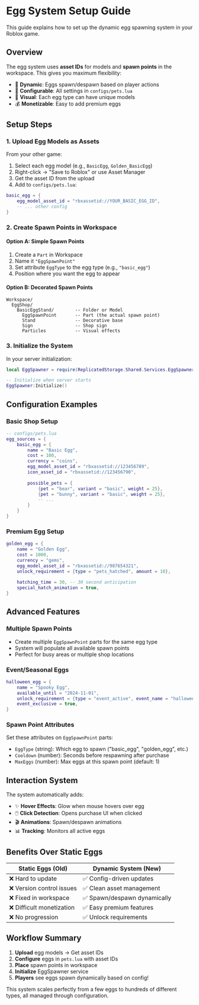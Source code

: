 # Egg System Setup Guide

This guide explains how to set up the dynamic egg spawning system in your Roblox game.

## Overview

The egg system uses **asset IDs** for models and **spawn points** in the workspace. This gives you maximum flexibility:

- 🎯 **Dynamic**: Eggs spawn/despawn based on player actions
- 🔧 **Configurable**: All settings in `configs/pets.lua` 
- 🎨 **Visual**: Each egg type can have unique models
- 💰 **Monetizable**: Easy to add premium eggs

## Setup Steps

### 1. Upload Egg Models as Assets

From your other game:
1. Select each egg model (e.g., `BasicEgg`, `Golden_BasicEgg`)
2. Right-click → "Save to Roblox" or use Asset Manager
3. Get the asset ID from the upload
4. Add to `configs/pets.lua`:

```lua
basic_egg = {
    egg_model_asset_id = "rbxassetid://YOUR_BASIC_EGG_ID",
    -- ... other config
}
```

### 2. Create Spawn Points in Workspace

#### Option A: Simple Spawn Points
1. Create a `Part` in Workspace
2. Name it `"EggSpawnPoint"`
3. Set attribute `EggType` to the egg type (e.g., `"basic_egg"`)
4. Position where you want the egg to appear

#### Option B: Decorated Spawn Points
```
Workspace/
  EggShop/
    BasicEggStand/        -- Folder or Model
      EggSpawnPoint       -- Part (the actual spawn point)
      Stand               -- Decorative base
      Sign                -- Shop sign
      Particles           -- Visual effects
```

### 3. Initialize the System

In your server initialization:

```lua
local EggSpawner = require(ReplicatedStorage.Shared.Services.EggSpawner)

-- Initialize when server starts
EggSpawner:Initialize()
```

## Configuration Examples

### Basic Shop Setup
```lua
-- configs/pets.lua
egg_sources = {
    basic_egg = {
        name = "Basic Egg",
        cost = 100,
        currency = "coins",
        egg_model_asset_id = "rbxassetid://123456789",
        icon_asset_id = "rbxassetid://123456790",
        
        possible_pets = {
            {pet = "bear", variant = "basic", weight = 25},
            {pet = "bunny", variant = "basic", weight = 25},
            -- ...
        }
    }
}
```

### Premium Egg Setup
```lua
golden_egg = {
    name = "Golden Egg",
    cost = 1000,
    currency = "gems", 
    egg_model_asset_id = "rbxassetid://987654321",
    unlock_requirement = {type = "pets_hatched", amount = 10},
    
    hatching_time = 30, -- 30 second anticipation
    special_hatch_animation = true,
}
```

## Advanced Features

### Multiple Spawn Points
- Create multiple `EggSpawnPoint` parts for the same egg type
- System will populate all available spawn points
- Perfect for busy areas or multiple shop locations

### Event/Seasonal Eggs
```lua
halloween_egg = {
    name = "Spooky Egg",
    available_until = "2024-11-01", 
    unlock_requirement = {type = "event_active", event_name = "halloween"},
    event_exclusive = true,
}
```

### Spawn Point Attributes
Set these attributes on `EggSpawnPoint` parts:

- `EggType` (string): Which egg to spawn ("basic_egg", "golden_egg", etc.)
- `Cooldown` (number): Seconds before respawning after purchase
- `MaxEggs` (number): Max eggs at this spawn point (default: 1)

## Interaction System

The system automatically adds:
- ✨ **Hover Effects**: Glow when mouse hovers over egg
- 🖱️ **Click Detection**: Opens purchase UI when clicked
- 🎬 **Animations**: Spawn/despawn animations
- 📊 **Tracking**: Monitors all active eggs

## Benefits Over Static Eggs

| Static Eggs (Old) | Dynamic System (New) |
|------------------|---------------------|
| ❌ Hard to update | ✅ Config-driven updates |
| ❌ Version control issues | ✅ Clean asset management |  
| ❌ Fixed in workspace | ✅ Spawn/despawn dynamically |
| ❌ Difficult monetization | ✅ Easy premium features |
| ❌ No progression | ✅ Unlock requirements |

## Workflow Summary

1. **Upload** egg models → Get asset IDs
2. **Configure** eggs in `pets.lua` with asset IDs  
3. **Place** spawn points in workspace
4. **Initialize** EggSpawner service
5. **Players** see eggs spawn dynamically based on config!

This system scales perfectly from a few eggs to hundreds of different types, all managed through configuration.